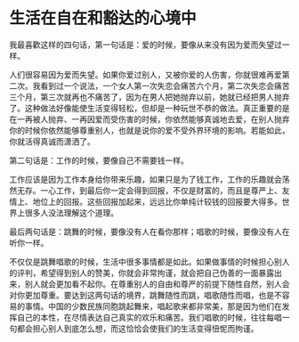 # 生活在自在和豁达的心境中

我最喜歡这样的四句话，第一句话是：爱的时候，要像从来没有因为爱而失望过一样。 

人们很容易因为爱而失望。如果你爱过别人，又被你爱的人伤害，你就很难再爱第二次。我看到过一个说法，一个女人第一次失恋会痛苦六个月，第二次失恋会痛苦三个月，第三次就再也不痛苦了，因为在男人把她抛弃以前，她就已经把男人抛弃了。这种做法好像能使生活变得轻松，但却是一种玩世不恭的做法。真正重要的是在一再被人抛弃、一再因爱而受伤害的时候，你依然能够真诚地去爱，在别人抛弃你的时候你依然能够尊重别人，也就是说你的爱不受外界环境的影响。若能如此，你就活得真诚而潇洒了。 

第二句话是：工作的时候，要像自己不需要钱一样。 

工作应该是因为工作本身给你带来乐趣，如果只是为了钱工作，工作的乐趣就会荡然无存。一心工作，到最后你一定会得到回报，不仅是财富的，而且是尊严上、友情上、地位上的回报。这些回报加起来，远远比你单纯计较钱的回报要大得多。世界上很多人没法理解这个道理。 

最后两句话是：跳舞的时候，要像没有人在看你那样；唱歌的时候，要像没有人在听你一样。 

不仅仅是跳舞唱歌的时候，生活中很多事情都是如此。如果做事情的时候担心别人的评判，希望得到别人的赞美，你就会非常拘谨，就会把自己伪善的一面暴露出来，别人就会更加看不起你。在尊重别人的自由和尊严的前提下随性自然，别人会对你更加尊重。要达到这两句话的境界，跳舞随性而跳，唱歌随性而唱，也是不容易的事情。中国的少数民族同胞跳起舞来，唱起歌来都非常美，那是因为他们在发挥自己的本性，在尽情表达自己真实的欢乐和痛苦。我们唱歌的时候，往往每唱一句都会担心别人到底怎么想，而这恰恰会使我们的生活变得忸怩而拘谨。